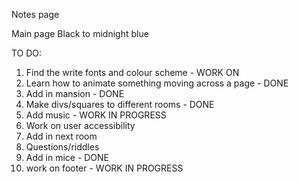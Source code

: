 Notes page

Main page
Black to midnight blue





TO DO:

1. Find the write fonts and colour scheme - WORK ON
2. Learn how to animate something moving across a page - DONE
3. Add in mansion - DONE
4. Make divs/squares to different rooms - DONE
5. Add music - WORK IN PROGRESS
6. Work on user accessibility
7. Add in next room
8. Questions/riddles
9. Add in mice - DONE
10. work on footer - WORK IN PROGRESS